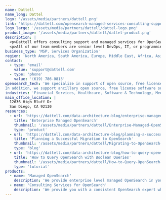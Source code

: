 ```yaml
---
name: Dattell 
name_long: Dattel
logo: '/assets/media/partners/dattell.png'
link: 'https://dattell.com/opensearch-managed-services-consulting-support/'
logo_large: '/assets/media/partners/dattell/dattel-logo.png'
product_image: '/assets/media/partners/dattell/dattel-product.png'
description: |
  <p>Dattell offers consulting support and managed services for OpenSearch, Elasticsearch, Kafka, and Pulsar. We support implementations in our clients’ environments, on-prem or cloud (AWS, GCP, Azure).</p>
  <p>All of our team members are senior level DevOps, IT, or programming professionals with 10+ years experience running data infrastructure for complex use cases.</p>
business_type: 'MSP, Services Organization'
region: 'North America, South America, Europe, Middle East, Africa, Asia Pacific, Australia'
contact: 
  - type: 'email'
    value: 'support@dattell.com'
  - type: 'phone'
    value: '(619) 786-0813'
opensearch_tech: 'We specialize in support of open source, free license software. That includes OpenSearch in all of its various implementations including: search, logging and monitoring, analytics, observability, security, e-commerce, machine learning, vector search, and content management.
In addition, we support ancillary open source, free license software such as Apache Kafka, and Apache Pulsar.'
industries: 'Financial Services, Healthcare, Software & Technology, Media, Public Sector, Consumer Services, Business Services, Energy & Utilities, Internet of Things, Fintech, Healthtech, Saas, Defense, Biotech, Medtech, High Tech, Energy & Utilities'
main_office_location: |
  12636 High Bluff Dr
  San Diego, CA 92130
resources:
  - url: 'https://dattell.com/data-architecture-blog/enterprise-managed-opensearch/'
    title: 'Enterprise Managed OpenSearch'
    thumbnail: '/assets/media/partners/dattell/Enterprise-Managed-OpenSearch.png'
    type: 'product'
  - url: 'https://dattell.com/data-architecture-blog/planning-a-successful-migration-to-opensearch/'
    title: 'Planning a Successful Migration to OpenSearch'
    thumbnail: '/assets/media/partners/dattell/Migrating-to-OpenSearch-2.png'
    type: 'blog'
  - url: 'https://dattell.com/data-architecture-blog/how-to-query-opensearch-with-boolean-queries/'
    title: 'How to Query OpenSearch with Boolean Queries'
    thumbnail: '/assets/media/partners/dattell/How-to-Query-OpenSearch-With-Boolean-Queries.png'
    type: 'tutorial'
products:
  - name: 'Managed OpenSearch'
    description: 'We provide enterprise level managed OpenSearch in your environment. You will work with a consistent OpenSearch expert who gets to know your team, use case, and implementation. This OpenSearch engineer will be available to you like an extension of your team on Slack/Teams/etc., in meetings, by phone, and email. They will focus on preventative maintenance, optimization, monitoring, training, and any other technical assistance needed. Your dedicated engineer will also be the first to respond 24x7 to production-level issues. And we have our larger team of OpenSearch engineers available for additional support. We guarantee a response time of 15 minutes for production level issues, 24x7x365.'
  - name: 'Consulting Services for OpenSearch'
    description: 'We provide you with a consistent OpenSearch expert who gets to know your team, use case, and implementation. This OpenSearch engineer will be available to you during work hours like an extension of your team on Slack/Teams/etc., in meetings, by phone, and email. They will focus on preventative maintenance, optimization, monitoring, training, and any other technical assistance needed. We guarantee a response time of 3 business hours for all issues/inquiries, and we have an average response time of 20 minutes.'
---
```

